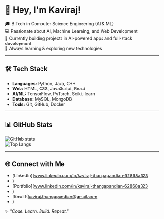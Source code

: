 # 👋 Hey, I'm Kaviraj!  

🎓 B.Tech in Computer Science Engineering (AI & ML)  
💻 Passionate about AI, Machine Learning, and Web Development  
🚀 Currently building projects in AI-powered apps and full-stack development  
🌱 Always learning & exploring new technologies  

---

## 🛠 Tech Stack  
- **Languages:** Python, Java, C++  
- **Web:** HTML, CSS, JavaScript, React  
- **AI/ML:** TensorFlow, PyTorch, Scikit-learn  
- **Database:** MySQL, MongoDB  
- **Tools:** Git, GitHub, Docker  

---

## 📊 GitHub Stats  
![GitHub stats](https://github-readme-stats.vercel.app/api?username=YOUR-USERNAME&show_icons=true&theme=tokyonight)  
![Top Langs](https://github-readme-stats.vercel.app/api/top-langs/?username=YOUR-USERNAME&layout=compact&theme=tokyonight)

---

## 🌐 Connect with Me  
- [LinkedIn](www.linkedin.com/in/kaviraj-thangapandian-62868a323
- )  
- [Portfolio](www.linkedin.com/in/kaviraj-thangapandian-62868a323
- )  
- [Email](kaviraj.thangapandian@gmail.com
-
  )  

✨ *"Code. Learn. Build. Repeat."*  
